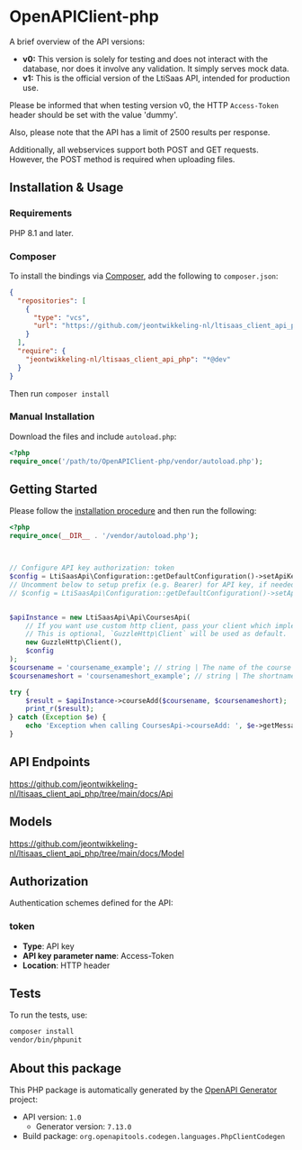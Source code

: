 # OpenAPIClient-php

<p>A brief overview of the API versions:</p>
<ul>
<li><strong>v0:</strong> This version is solely for testing and does not interact with the database, nor does it involve any validation. It simply serves mock data.</li>
<li><strong>v1:</strong> This is the official version of the LtiSaas API, intended for production use.</li>
</ul>
<p>Please be informed that when testing version v0, the HTTP <code>Access-Token</code> header should be set with the value 'dummy'.</p>
<p>Also, please note that the API has a limit of 2500 results per response.</p>
<p>Additionally, all webservices support both POST and GET requests. However, the POST method is required when uploading files.</p>

## Installation & Usage

### Requirements

PHP 8.1 and later.

### Composer

To install the bindings via [Composer](https://getcomposer.org/), add the following to `composer.json`:

```json
{
  "repositories": [
    {
      "type": "vcs",
      "url": "https://github.com/jeontwikkeling-nl/ltisaas_client_api_php.git"
    }
  ],
  "require": {
    "jeontwikkeling-nl/ltisaas_client_api_php": "*@dev"
  }
}
```

Then run `composer install`

### Manual Installation

Download the files and include `autoload.php`:

```php
<?php
require_once('/path/to/OpenAPIClient-php/vendor/autoload.php');
```

## Getting Started

Please follow the [installation procedure](#installation--usage) and then run the following:

```php
<?php
require_once(__DIR__ . '/vendor/autoload.php');



// Configure API key authorization: token
$config = LtiSaasApi\Configuration::getDefaultConfiguration()->setApiKey('Access-Token', 'YOUR_API_KEY');
// Uncomment below to setup prefix (e.g. Bearer) for API key, if needed
// $config = LtiSaasApi\Configuration::getDefaultConfiguration()->setApiKeyPrefix('Access-Token', 'Bearer');


$apiInstance = new LtiSaasApi\Api\CoursesApi(
    // If you want use custom http client, pass your client which implements `GuzzleHttp\ClientInterface`.
    // This is optional, `GuzzleHttp\Client` will be used as default.
    new GuzzleHttp\Client(),
    $config
);
$coursename = 'coursename_example'; // string | The name of the course to be created
$coursenameshort = 'coursenameshort_example'; // string | The shortname of the course to be created

try {
    $result = $apiInstance->courseAdd($coursename, $coursenameshort);
    print_r($result);
} catch (Exception $e) {
    echo 'Exception when calling CoursesApi->courseAdd: ', $e->getMessage(), PHP_EOL;
}

```

## API Endpoints

https://github.com/jeontwikkeling-nl/ltisaas_client_api_php/tree/main/docs/Api

## Models

https://github.com/jeontwikkeling-nl/ltisaas_client_api_php/tree/main/docs/Model

## Authorization

Authentication schemes defined for the API:
### token

- **Type**: API key
- **API key parameter name**: Access-Token
- **Location**: HTTP header


## Tests

To run the tests, use:

```bash
composer install
vendor/bin/phpunit
```

## About this package

This PHP package is automatically generated by the [OpenAPI Generator](https://openapi-generator.tech) project:

- API version: `1.0`
    - Generator version: `7.13.0`
- Build package: `org.openapitools.codegen.languages.PhpClientCodegen`
